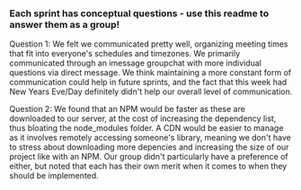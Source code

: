 ### Each sprint has conceptual questions - use this readme to answer them as a group!

Question 1: We felt we communicated pretty well, organizing meeting times that fit into everyone's schedules and timezones. We primarily communicated through an imessage groupchat with more individual questions via direct message. We think maintaining a more constant form of communication could help in future sprints, and the fact that this week had New Years Eve/Day definitely didn't help our overall level of communication. 

Question 2: We found that an NPM would be faster as these are downloaded to our server, at the cost of increasing the dependency list, thus bloating the node_modules folder. A CDN would be easier to manage as it involves remotely accessing someone's library, meaning we don't have to stress about downloading more depencies and increasing the size of our project like with an NPM. Our group didn't particularly have a preference of either, but noted that each has their own merit when it comes to when they should be implemented. 